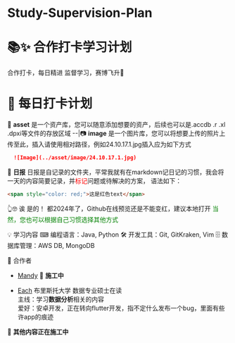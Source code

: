 # Study-Supervision-Plan
# 📚✨ 合作打卡学习计划

合作打卡，每日精进 监督学习，赛博飞升🙏

# 📅 每日打卡计划
📒 **asset**  是一个资产库，您可以随意添加想要的资产，后续也可以是.accdb .r .xl .dpxi等文件的存放区域
--|📷 **image** 是一个图片库，您可以将想要上传的照片上传至此，插入请使用相对路径，例如24.10.17.1.jpg插入应为如下方式
  ```markdown
    ![Image](../asset/image/24.10.17.1.jpg)
  ```
📝 **日报** 日报是自记录的文件夹，平常我就有在markdown记日记的习惯，我会将一天的内容简要记录，并<span style="color: red;">标记</span>问题或待解决的方案，
语法如下：
```markdown
<span style="color: red;">这是红色text</span>
```
👆🤓 诶 是的！ 都2024年了，Github在线预览还是不能变红，建议本地打开 
<span style="color: green;">当然，您也可以根据自己习惯选择其他方式</span>

💡 学习内容 
⌨ 编程语言：Java, Python 
🛠️ 开发工具：Git, GitKraken, Vim 
🗄️ 数据库管理：AWS DB, MongoDB 

🙌 合作者 
- [Mandy](https://github.com/Mandy-MM)
🚧 **施工中** 
 
- [Each](https://github.com/Each9084) 
布里斯托大学 数据专业硕士在读  
主线：学习**数据分析**相关的内容  
爱好：安卓开发，正在转向flutter开发，指不定什么发布一个bug，里面有些许app的痕迹  

🚧 **其他内容正在施工中** 

